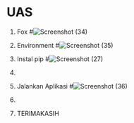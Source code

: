 # UAS
1. Fox
   #![Screenshot (34)](https://user-images.githubusercontent.com/46734568/55929632-c344a500-5c47-11e9-8806-8527154a2a48.png)
2. Environment
   #![Screenshot (35)](https://user-images.githubusercontent.com/46734568/55929752-5f6eac00-5c48-11e9-99ba-5805214b253b.png)
3. Instal pip
   #![Screenshot (27)](https://user-images.githubusercontent.com/46734568/55929849-e3289880-5c48-11e9-9c00-7fba1a430e36.png)
4.
5. Jalankan Aplikasi
   #![Screenshot (36)](https://user-images.githubusercontent.com/46734568/55930077-d9ebfb80-5c49-11e9-8981-91df019c73d8.png)

6.

7.  TERIMAKASIH


